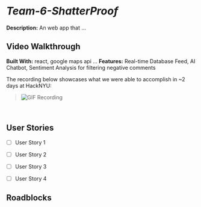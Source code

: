 # *Team-6-ShatterProof*

**Description:** An web app that ...

## Video Walkthrough
**Built With:** react, google maps api ...
**Features:** Real-time Database Feed, AI Chatbot, Sentiment Analysis for filtering negative comments

The recording below showcases what we were able to accomplish in ~2 days at HackNYU:
> ![GIF Recording](test.gif)


<br />

## User Stories
- [ ] User Story 1
- [ ] User Story 2
- [ ] User Story 3
- [ ] User Story 4


## Roadblocks
